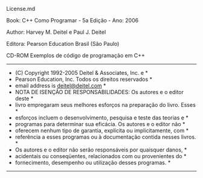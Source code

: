 License.md

Book: C++ Como Programar - 5a Edição - Ano: 2006

Author: Harvey M. Deitel e Paul J. Deitel

Editora: Pearson Education Brasil (São Paulo)

CD-ROM Exemplos de código de programação em C++


 
 **************************************************************************
 * (C) Copyright 1992-2005 Deitel & Associates, Inc. e                    *
 * Pearson Education, Inc. Todos os direitos reservados                   *
 * email address is deitel@deitel.com                                     *
 * NOTA DE ISENÇÃO DE RESPONSABILIDADES: Os autores e o editor deste      *
 * livro empregaram seus melhores esforços na preparação do livro. Esses  *
 * esforços incluem o desenvolvimento, pesquisa e teste das teorias e     *
 * programas para determinar sua eficácia. Os autores e o editor não      *
 * oferecem nenhum tipo de garantia, explícita ou implicitamente, com     *
 * referência a esses programas ou à documentação contida nesses livros.  *
 * Os autores e o editor não serão responsáveis por quaisquer danos,      *
 * acidentais ou conseqüentes, relacionados com ou provenientes do        *
 * fornecimento, desempenho ou utilização desses programas.               *
 **************************************************************************


